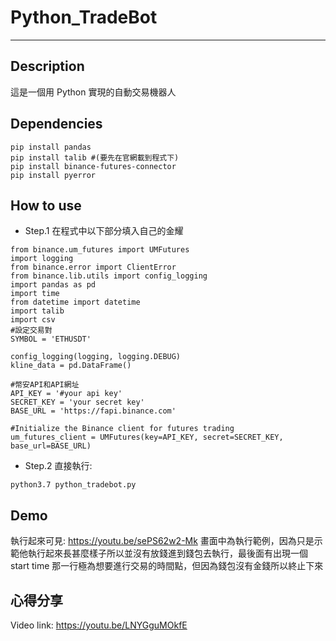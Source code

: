 # Python_TradeBot
---
## Description
這是一個用 Python 實現的自動交易機器人

## Dependencies
```
pip install pandas
pip install talib #(要先在官網載到程式下)
pip install binance-futures-connector
pip install pyerror
```

## How to use
- Step.1 在程式中以下部分填入自己的金耀
```
from binance.um_futures import UMFutures 
import logging 
from binance.error import ClientError 
from binance.lib.utils import config_logging 
import pandas as pd 
import time 
from datetime import datetime 
import talib 
import csv 
#設定交易對
SYMBOL = 'ETHUSDT'

config_logging(logging, logging.DEBUG)
kline_data = pd.DataFrame()

#幣安API和API網址
API_KEY = '#your api key'
SECRET_KEY = 'your secret key'
BASE_URL = 'https://fapi.binance.com'

#Initialize the Binance client for futures trading
um_futures_client = UMFutures(key=API_KEY, secret=SECRET_KEY, base_url=BASE_URL)
```
- Step.2 直接執行:
```
python3.7 python_tradebot.py
```

## Demo
執行起來可見: https://youtu.be/sePS62w2-Mk
畫面中為執行範例，因為只是示範他執行起來長甚麼樣子所以並沒有放錢進到錢包去執行，最後面有出現一個 start time 那一行極為想要進行交易的時間點，但因為錢包沒有金錢所以終止下來

## 心得分享
Video link: https://youtu.be/LNYGguMOkfE
